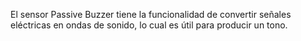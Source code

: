 El sensor Passive Buzzer tiene la funcionalidad de convertir señales eléctricas en ondas de sonido, lo cual es útil para producir un tono.

